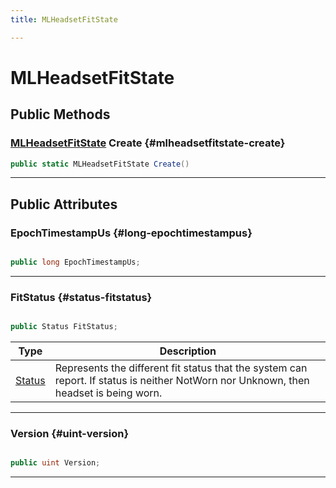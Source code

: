 ```yaml
---
title: MLHeadsetFitState

---
```


# MLHeadsetFitState










## Public Methods

### [MLHeadsetFitState](/versioned_docs/version-22-May-2023/unity-api/api/UnityEngine.XR.MagicLeap/MLHeadsetFit/NativeBindings/UnityEngine.XR.MagicLeap.MLHeadsetFit.NativeBindings.MLHeadsetFitState.md) Create {#mlheadsetfitstate-create}

```csharp
public static MLHeadsetFitState Create()
```






-----------

## Public Attributes

### EpochTimestampUs {#long-epochtimestampus}

```csharp

public long EpochTimestampUs;

```






-----------

### FitStatus {#status-fitstatus}

```csharp

public Status FitStatus;

```

| Type | Description  | 
|--|--|
| [Status](/versioned_docs/version-22-May-2023/unity-api/api/UnityEngine.XR.MagicLeap/MLHeadsetFit/UnityEngine.XR.MagicLeap.MLHeadsetFit.md#enums-status) | Represents the different fit status that the system can report. If status is neither NotWorn nor Unknown, then headset is being worn.  |





-----------

### Version {#uint-version}

```csharp

public uint Version;

```






-----------


